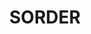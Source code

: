 ---
title: "SORDER"
layout: picture
picture: "/assets/camera-roll/2016/2016-07-17-sorder/20160717_012248472_iOS.jpg"
thumbnail: "/assets/camera-roll/2016/2016-07-17-sorder/20160717_012248472_iOS-thumbnail.jpg"
tags:
  - Artist Unknown
  - Photograph
  - Reflection
  - Seattle
  - Window
---